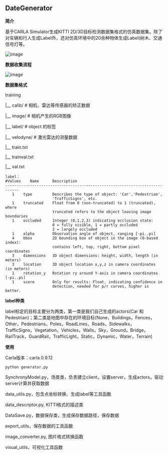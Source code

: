 ## DateGenerator

**简介**

基于CARLA Simulator生成KITTI 2D/3D目标检测数据集格式的仿真数据集。除了对车辆和行人生成Label外，还对仿真环境中的20余种物体生成Label(树木、交通信号灯等。

![image](https://user-images.githubusercontent.com/55339200/138204888-18958f52-ab1a-454a-8eef-23b7d4987f37.png)

**数据收集流程**

![image](https://user-images.githubusercontent.com/55339200/138204862-d4863c85-418b-4e4a-8db8-9efc7029635c.png)



**数据集格式**

training

|__   calib/    # 相机、雷达等传感器的矫正数据

|__   image/   # 相机产生的RGB图像

|__   label/   #  object 的标签

|__   velodyne/  #  激光雷达的测量数据

|__   train.txt

|__   trainval.txt

|__   val.txt

```
label：
#Values    Name      Description
----------------------------------------------------------------------------
   1    type         Describes the type of object: 'Car','Pedestrian',
   					 'TrafficSigns', etc.
   1    truncated    Float from 0 (non-truncated) to 1 (truncated), where
                     truncated refers to the object leaving image boundaries
   1    occluded     Integer (0,1,2,3) indicating occlusion state:
                     0 = fully visible, 1 = partly occluded
                     2 = largely occluded
   1    alpha        Observation angle of object, ranging [-pi..pi]
   4    bbox         2D bounding box of object in the image (0-based index):
                     contains left, top, right, bottom pixel coordinates
   3    dimensions   3D object dimensions: height, width, length (in meters)
   3    location     3D object location x,y,z in camera coordinates (in meters)
   1    rotation_y   Rotation ry around Y-axis in camera coordinates [-pi..pi]
   1    score        Only for results: Float, indicating confidence in
                     detection, needed for p/r curves, higher is better.
```

**label种类**

label标定的目标主要分为两类，第一类是我们自己生成的actors(Car 和 Pedestrian)；第二类是地图中存在的环境目标(None，Buildings，Fences，Other，Pedestrians，Poles，RoadLines，Roads，Sidewalks，TrafficSigns，Vegetation，Vehicles，Walls，Sky，Ground，Bridge，RailTrack，GuardRail，TrafficLight，Static，Dynamic，Water，Terrain)

**使用**

Carla版本：carla 0.9.12

```
python generator.py
```

SynchronyModel.py，场景类，负责建立client，设置server，生成actors，驱动server计算并获取数据

data_utils.py，包含点坐标转换、生成label等工具函数

data_descriptor.py, KITTI格式的描述类

DataSave.py，数据保存类，生成保存数据路径，保存数据

export_utils，保存数据的工具函数

image_converter.py, 图片格式转换函数

visual_utils，可视化工具函数

